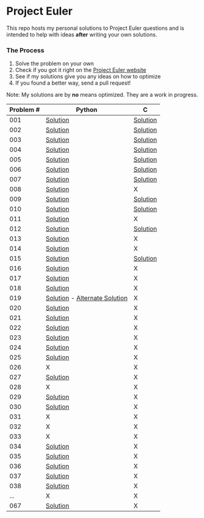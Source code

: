 # Project Euler

This repo hosts my personal solutions to Project Euler questions and is intended to help with ideas **after** writing your own solutions.

### The Process

1. Solve the problem on your own
2. Check if you got it right on the [Project Euler website](https://projecteuler.net)
3. See if my solutions give you any ideas on how to optimize
4. If you found a better way, send a pull request!


Note: My solutions are by **no** means optimized. They are a work in progress. 


| Problem # | Python | C |
| ------ | ------ | - |
| 001 | [Solution](/python/p001.py) | [Solution](/c/p001.c) |
| 002 | [Solution](/python/p002.py) | [Solution](/c/p002.c) |
| 003 | [Solution](/python/p003.py) | [Solution](/c/p003.c) |
| 004 | [Solution](/python/p004.py) | [Solution](/c/p004.c) |
| 005 | [Solution](/python/p005.py) | [Solution](/c/p005.c) |
| 006 | [Solution](/python/p006.py) | [Solution](/c/p006.c) |
| 007 | [Solution](/python/p007.py) | [Solution](/c/p007.c) |
| 008 | [Solution](/python/p008.py) | X |
| 009 | [Solution](/python/p009.py) | [Solution](/c/p009.c) |
| 010 | [Solution](/python/p010.py) | [Solution](/c/p010.c) |
| 011 | [Solution](/python/p011.py) | X |
| 012 | [Solution](/python/p012.py) | [Solution](/c/p012.c) |
| 013 | [Solution](/python/p013.py) | X |
| 014 | [Solution](/python/p014.py) | X |
| 015 | [Solution](/python/p015.py) | [Solution](/c/p015.c) |
| 016 | [Solution](/python/p016.py) | X |
| 017 | [Solution](/python/p017.py) | X |
| 018 | [Solution](/python/p018.py) | X |
| 019 | [Solution](/python/p019.py) - [Alternate Solution](/python/p019_alt.py) | X |
| 020 | [Solution](/python/p020.py) | X |
| 021 | [Solution](/python/p021.py) | X |
| 022 | [Solution](/python/p022.py) | X |
| 023 | [Solution](/python/p023.py) | X |
| 024 | [Solution](/python/p024.py) | X |
| 025 | [Solution](/python/p025.py) | X |
| 026 | X | X |
| 027 | [Solution](/python/p027.py) | X |
| 028 | X | X |
| 029 | [Solution](/python/p029.py) | X |
| 030 | [Solution](/python/p030.py) | X |
| 031 | X | X |
| 032 | X | X |
| 033 | X | X |
| 034 | [Solution](/python/p034.py) | X |
| 035 | [Solution](/python/p035.py) | X |
| 036 | [Solution](/python/p036.py) | X |
| 037 | [Solution](/python/p037.py) | X |
| 038 | [Solution](/python/p038.py) | X |
| ... | X | X |
| 067 | [Solution](/python/p067.py) | X |
